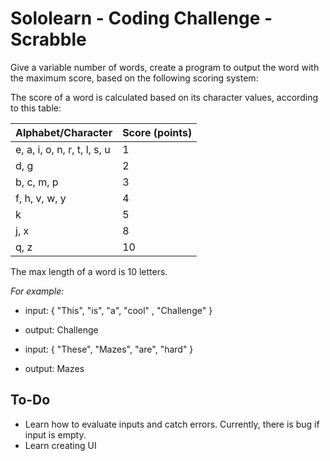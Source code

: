 # Sololearn - Coding Challenge - Scrabble

Give a variable number of words, create a program to output the word with the maximum score, based on the following scoring system:

The score of a word is calculated based on its character values, according to this table:

| Alphabet/Character | Score (points) |
| ------------------|------------------|
| e, a, i, o, n, r, t, l, s, u | 1 |
| d, g |  2 |
| b, c, m, p |  3 |
| f, h, v, w, y | 4 |
| k | 5 |
| j, x | 8 |
| q, z | 10 |

The max length of a word is 10 letters.

*For example:* 
- input: { "This", "is", "a", "cool" , "Challenge" }
- output: Challenge

- input: { "These", "Mazes", "are", "hard" }
- output: Mazes

## To-Do
- Learn how to evaluate inputs and catch errors. Currently, there is bug if input is empty.
- Learn creating UI
